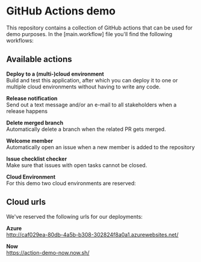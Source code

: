 # GitHub Actions demo

This repository contains a collection of GitHub actions that can be used for demo purposes. In the [main.workflow] file you'll find the following workflows:

## Available actions
**Deploy to a (multi-)cloud environment**  
Build and test this application, after which you can deploy it to one or multiple cloud environments without having to write any code.

**Release notification**  
Send out a text message and/or an e-mail to all stakeholders when a release happens
  
**Delete merged branch**  
Automatically delete a branch when the related PR gets merged.
  
**Welcome member**  
Automatically open an issue when a new member is added to the repository
  
**Issue checklist checker**  
Make sure that issues with open tasks cannot be closed.

**Cloud Environment**  
For this demo two cloud environments are reserved:

## Cloud urls
We've reserved the following urls for our deployments: 

**Azure**  
http://caf029ea-80db-4a5b-b308-302824f8a0a1.azurewebsites.net/

**Now**  
https://action-demo-now.now.sh/
